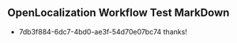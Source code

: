 ## OpenLocalization Workflow Test MarkDown
* 7db3f884-6dc7-4bd0-ae3f-54d70e07bc74 thanks!

<!--HONumber=Aug16_HO3-->


